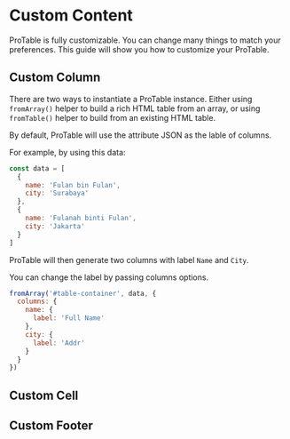 # Custom Content

ProTable is fully customizable. You can change many things to match your preferences. This guide will show you how to customize your ProTable.

## Custom Column

There are two ways to instantiate a ProTable instance. Either using `fromArray()` helper to build a rich HTML table from an array, or using `fromTable()` helper to build from an existing HTML table.

By default, ProTable will use the attribute JSON as the lable of columns.

For example, by using this data:

```js
const data = [
  {
    name: 'Fulan bin Fulan',
    city: 'Surabaya'
  },
  {
    name: 'Fulanah binti Fulan',
    city: 'Jakarta'
  }
]
```

ProTable will then generate two columns with label `Name` and `City`.

<div id="protable-1"></div>

You can change the label by passing columns options.

```js
fromArray('#table-container', data, {
  columns: {
    name: {
      label: 'Full Name'
    },
    city: {
      label: 'Addr'
    }
  }
})
```

<div id="protable-2"></div>

## Custom Cell

## Custom Footer

<script>
const data = [
  {
    name: 'Fulan bin Fulan',
    city: 'Surabaya'
  },
  {
    name: 'Fulanah binti Fulan',
    city: 'Jakarta'
  }
]

export default {
  mounted () {
    const script = document.createElement('script')
    script.src = 'https://cdn.jsdelivr.net/npm/pro-table@0.1.0/dist/js/pro-table.min.js'
    script.addEventListener('load', this.onLoad)

    document.body.append(script)
  },
  methods: {
    onLoad () {
      ProTable.fromArray('#protable-1', data, { search: false })
      ProTable.fromArray('#protable-2', data, {
        search: false,
        columns: {
          name: {
            label: 'Full Name'
          },
          city: {
            label: 'Addr'
          }
        }
      })
    }
  }
}
</script>